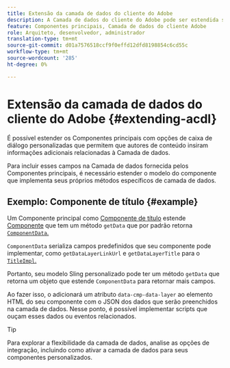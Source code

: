 ```yaml
---
title: Extensão da camada de dados do cliente do Adobe
description: A Camada de dados do cliente do Adobe pode ser estendida seguindo alguns padrões básicos
feature: Componentes principais, Camada de dados do cliente Adobe
role: Arquiteto, desenvolvedor, administrador
translation-type: tm+mt
source-git-commit: d01a7576518ccf9f0effd12dfd8198854c6cd55c
workflow-type: tm+mt
source-wordcount: '285'
ht-degree: 0%

---
```



# Extensão da camada de dados do cliente do Adobe {#extending-acdl}

É possível estender os Componentes principais com opções de caixa de diálogo personalizadas que permitem que autores de conteúdo insiram informações adicionais relacionadas à Camada de dados.

Para incluir esses campos na Camada de dados fornecida pelos Componentes principais, é necessário estender o modelo do componente que implementa seus próprios métodos específicos de camada de dados.

## Exemplo: Componente de título {#example}

Um Componente principal como [Componente de título](https://github.com/adobe/aem-core-wcm-components/blob/master/bundles/core/src/main/java/com/adobe/cq/wcm/core/components/models/Title.java) estende [Componente](https://github.com/adobe/aem-core-wcm-components/blob/master/bundles/core/src/main/java/com/adobe/cq/wcm/core/components/models/Title.java) que tem um método `getData` que por padrão retorna [`ComponentData`.](https://github.com/adobe/aem-core-wcm-components/blob/master/bundles/core/src/main/java/com/adobe/cq/wcm/core/components/models/datalayer/ComponentData.java)

`ComponentData` serializa campos predefinidos que seu componente pode implementar, como  `getDataLayerLinkUrl` e  `getDataLayerTitle` para o  [`TitleImpl`.](https://github.com/adobe/aem-core-wcm-components/blob/master/bundles/core/src/main/java/com/adobe/cq/wcm/core/components/internal/models/v1/TitleImpl.java)

Portanto, seu modelo Sling personalizado pode ter um método `getData` que retorna um objeto que estende `ComponentData` para retornar mais campos.

Ao fazer isso, o adicionará um atributo `data-cmp-data-layer` ao elemento HTML do seu componente com o JSON dos dados que serão preenchidos na camada de dados. Nesse ponto, é possível implementar scripts que ouçam esses dados ou eventos relacionados.

>[!TIP]
>
>Para explorar a flexibilidade da camada de dados, analise as opções de integração, incluindo como ativar a camada de dados para seus componentes personalizados.
